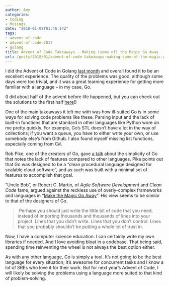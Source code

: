 ```yaml
---
author: Amy
categories:
- Coding
- Musings
date: "2018-01-08T01:46:14Z"
tags:
- advent-of-code
- advent-of-code-2017
- golang
title: Advent of Code Takeaways - Making (some of) the Magic Go Away
url: /posts/2018/01/advent-of-code-takeaways-making-some-of-the-magic-go-away/
---
```


I did the Advent of Code in Golang <a href="/posts/2017/12/advent-of-code-2017/" target="_blank" rel="noopener">last month</a> and overall found it to be an excellent experience. The quality of the problems was good, although some days were too trivial, and it was a great learning experience for getting more familiar with a language &#8211; in my case, Go.

(I did about half of the advent before life happened, but you can check out the solutions to the first half <a href="https://github.com/aschlesener/advent-of-code-2017" target="_blank" rel="noopener">here</a>!)

One of the main takeaways it left me with was how ill-suited Go is in some ways for solving code problems like these. Parsing input and the lack of built-in functions that are standard in other languages like Python wore on me pretty quickly. For example, Go&#8217;s STL doesn&#8217;t have a lot in the way of collections; if you want a queue, you have to either write your own, or use somebody else&#8217;s from Github. I also found myself missing list functions, especially coming from C#.

Rob Pike, one of the creators of Go, gave <a href="https://talks.golang.org/2015/simplicity-is-complicated.slide#14" target="_blank" rel="noopener">a talk</a> about the simplicity of Go that notes the lack of features compared to other languages. Pike points out that Go was designed to be a &#8220;clean procedural language designed for scalable cloud software&#8221;, and as such was built with a minimal set of features to accomplish that goal.

&#8220;Uncle Bob&#8221;, or Robert C. Martin, of _Agile Software Development_ and _Clean Code_ fame, argued against the reckless use of overly-complex frameworks and languages in &#8220;<a href="https://8thlight.com/blog/uncle-bob/2015/08/06/let-the-magic-die.html" target="_blank" rel="noopener">Make the Magic Go Away</a>&#8220;. His view seems to be similar to that of the designers of Go.

>  Perhaps you should just write the little bit of code that you need, instead of importing thousands and thousands of lines into your project. Lines that you didn&#8217;t write. Lines that you don&#8217;t control. Lines that you probably shouldn&#8217;t be putting a whole lot of trust in.

Now, I have a computer science education. I can certainly write my own libraries if needed. And I love avoiding bloat in a codebase. That being said, spending time reinventing the wheel is not always the best option either.

As with any other language, Go is simply a tool. It&#8217;s not going to be the best language for every situation; it&#8217;s awesome for concurrent tasks and I know a lot of SREs who love it for their work. But for next year&#8217;s Advent of Code, I will likely be solving the problems using a language more suited to that kind of problem-solving.